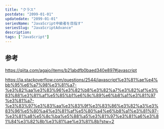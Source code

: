 ```yaml
---
title: "クラス"
postdate: "2099-01-01"
updatedate: "2099-01-01"
seriesName: "JavaScript中級者を目指す"
seriesSlug: "JavaScriptAdvance"
description: 
tags: ["JavaScript"]
---
```



## 参考

https://qiita.com/agajo/items/b21abdfb0baed340e897#javascript

https://ja.stackoverflow.com/questions/2544/javascript%e3%81%ae%e4%bb%95%e6%a7%98%e3%81%a7-%e3%82%aa%e3%83%96%e3%82%b8%e3%82%a7%e3%82%af%e3%83%88%e3%81%af%e5%85%b1%e6%9c%89%e6%b8%a1%e3%81%97%e3%81%a7-%e3%83%97%e3%83%aa%e3%83%9f%e3%83%86%e3%82%a3%e3%83%96%e5%80%a4%e3%81%af%e5%80%a4%e6%b8%a1%e3%81%97-%e3%81%a8%e5%8c%ba%e5%88%a5%e3%81%97%e3%81%a6%e3%81%84%e3%82%8b%e3%81%ae%e3%81%8b?stw=2
